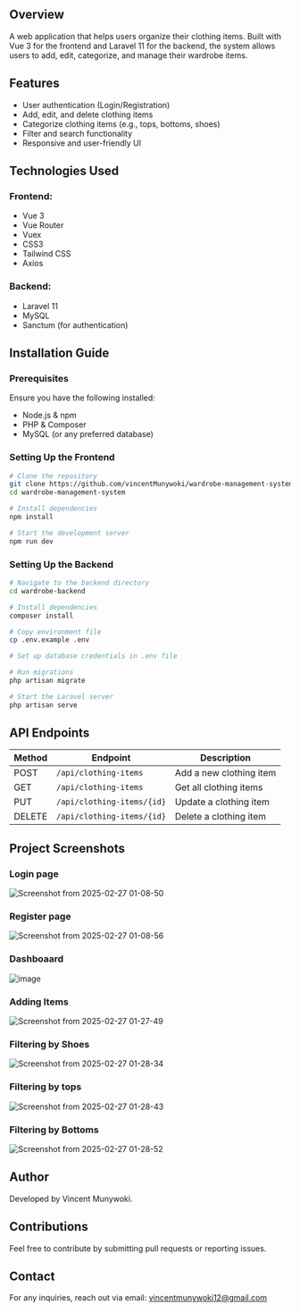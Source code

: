 

## Overview
A web application that helps users organize their clothing items. Built with Vue 3 for the frontend and Laravel 11 for the backend, the system allows users to add, edit, categorize, and manage their wardrobe items.

## Features
-  User authentication (Login/Registration)
-  Add, edit, and delete clothing items
-  Categorize clothing items (e.g., tops, bottoms, shoes)
-  Filter and search functionality
-  Responsive and user-friendly UI

## Technologies Used
### Frontend:
- Vue 3
- Vue Router
- Vuex
- CSS3
- Tailwind CSS
- Axios

### Backend:
- Laravel 11
- MySQL
- Sanctum (for authentication)

## Installation Guide

### Prerequisites
Ensure you have the following installed:
- Node.js & npm
- PHP & Composer
- MySQL (or any preferred database)

### Setting Up the Frontend
```sh
# Clone the repository
git clone https://github.com/vincentMunywoki/wardrobe-management-system.git
cd wardrobe-management-system

# Install dependencies
npm install

# Start the development server
npm run dev
```

### Setting Up the Backend
```sh
# Navigate to the backend directory
cd wardrobe-backend

# Install dependencies
composer install

# Copy environment file
cp .env.example .env

# Set up database credentials in .env file

# Run migrations
php artisan migrate

# Start the Laravel server
php artisan serve
```

## API Endpoints
| Method | Endpoint | Description |
|--------|---------|-------------|
| POST | `/api/clothing-items` | Add a new clothing item |
| GET | `/api/clothing-items` | Get all clothing items |
| PUT | `/api/clothing-items/{id}` | Update a clothing item |
| DELETE | `/api/clothing-items/{id}` | Delete a clothing item |

## Project Screenshots

### Login page
![Screenshot from 2025-02-27 01-08-50](https://github.com/user-attachments/assets/efd62605-d0c2-457d-85d4-f3a169b02952)

### Register page

![Screenshot from 2025-02-27 01-08-56](https://github.com/user-attachments/assets/66dbaa17-237a-4e9a-911a-3e970d55e561)

### Dashboaard

![image](https://github.com/user-attachments/assets/cc738cd3-1714-453c-b225-f82d1e31d136)

### Adding Items

![Screenshot from 2025-02-27 01-27-49](https://github.com/user-attachments/assets/872674af-1887-4122-984b-9f7a7099967a)

### Filtering by Shoes

![Screenshot from 2025-02-27 01-28-34](https://github.com/user-attachments/assets/ec07da8a-a937-46d6-8907-0e194c1153d1)

### Filtering by tops

![Screenshot from 2025-02-27 01-28-43](https://github.com/user-attachments/assets/acc594e0-be69-4649-847c-0edbb41872d5)

### Filtering by Bottoms

![Screenshot from 2025-02-27 01-28-52](https://github.com/user-attachments/assets/09a50132-ac83-41b7-97b7-9f8d2f180609)

## Author
Developed by Vincent Munywoki.

## Contributions
Feel free to contribute by submitting pull requests or reporting issues.

## Contact
For any inquiries, reach out via email: vincentmunywoki12@gmail.com


